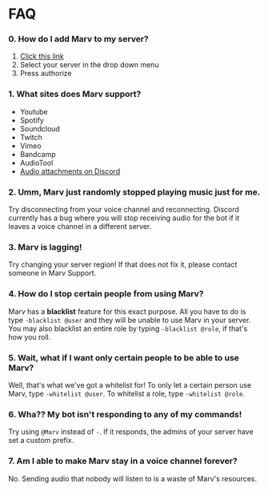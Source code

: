 # FAQ

### 0. How do I add Marv to my server?
1. [Click this link](https://discordapp.com/oauth2/authorize?scope=bot&client_id=234395307759108106&permissions=3263552)
2. Select your server in the drop down menu
3. Press authorize

### 1. What sites does Marv support?
- Youtube
- Spotify
- Soundcloud
- Twitch
- Vimeo
- Bandcamp
- AudioTool
- [Audio attachments on Discord](/marvdocs/commands/localfiles)

### 2. Umm, Marv just randomly stopped playing music just for me.
Try disconnecting from your voice channel and reconnecting. Discord currently has a bug where you will stop receiving audio for the bot if it leaves a voice channel in a different server. 

### 3. Marv is lagging!
Try changing your server region! If that does not fix it, please contact someone in Marv Support.

### 4. How do I stop certain people from using Marv?
Marv has a **blacklist** feature for this exact purpose. All you have to do is type `-blacklist @user` and they will be unable to use Marv in your server. You may also blacklist an entire role by typing `-blacklist @role`, if that's how you roll.

### 5. Wait, what if I want only certain people to be able to use Marv?
Well, that's what we've got a whitelist for! To only let a certain person use Marv, type `-whitelist @user`. To whitelist a role, type `-whitelist @role`.

### 6. Wha?? My bot isn't responding to any of my commands! 
Try using `@Marv` instead of `-`. If it responds, the admins of your server have set a custom prefix. 

### 7. Am I able to make Marv stay in a voice channel forever?
No. Sending audio that nobody will listen to is a waste of Marv's resources.
